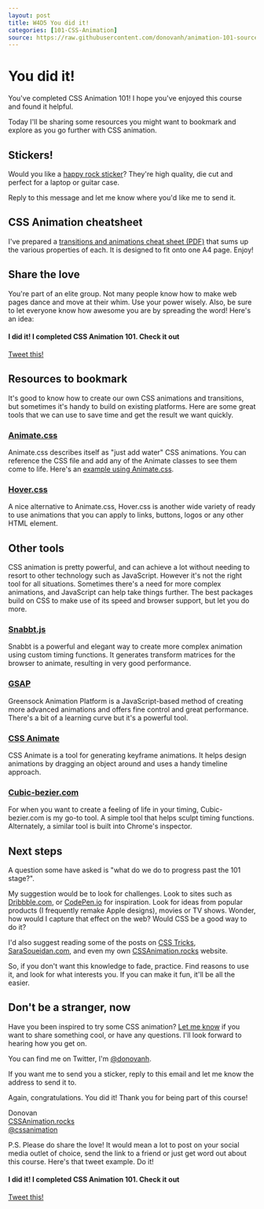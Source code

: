 ```yaml
---
layout: post
title: W4D5 You did it!
categories: [101-CSS-Animation]
source: https://raw.githubusercontent.com/donovanh/animation-101-source/master/src/_posts/2015-03-01-101W4D5.md
---
```


# You did it!

You've completed CSS Animation 101! I hope you've enjoyed this course and found it helpful.

Today I'll be sharing some resources you might want to bookmark and explore as you go further with CSS animation.

## Stickers!

Would you like a [happy rock sticker](https://cssanimation.rocks/assets/images/rocky.svg)? They're high quality, die cut and perfect for a laptop or guitar case. 

Reply to this message and let me know where you'd like me to send it.

## CSS Animation cheatsheet

I've prepared a [transitions and animations cheat sheet (PDF)](https://cssanimation.rocks/cheatsheets/transitions_animations.pdf) that sums up the various properties of each.  It is designed to fit onto one A4 page. Enjoy!

## Share the love

You're part of an elite group. Not many people know how to make web pages dance and move at their whim. Use your power wisely. Also, be sure to let everyone know how awesome you are by spreading the word! Here's an idea:

<div class="callout">
  <h4>I did it! I completed CSS Animation 101. Check it out</h4>
  <p><a href="https://twitter.com/intent/tweet/?text=I%20did%20it!%20I%20completed%20CSS%20Animation%20101.%20Check%20it%20out&url=https%3A%2F%2Fcssanimation.rocks%2Fcourses%2Fanimation-101%2F">Tweet this!</a></p>
</div>

## Resources to bookmark

It's good to know how to create our own CSS animations and transitions, but sometimes it's handy to build on existing platforms. Here are some great tools that we can use to save time and get the result we want quickly.

### [Animate.css](http://daneden.github.io/animate.css/)

Animate.css describes itself as "just add water" CSS animations. You can reference the CSS file and add any of the Animate classes to see them come to life. Here's an [example using Animate.css](http://codepen.io/donovanh/pen/xbvOQK).

### [Hover.css](http://ianlunn.github.io/Hover/)

A nice alternative to Animate.css, Hover.css is another wide variety of ready to use animations that you can apply to links, buttons, logos or any other HTML element.  

## Other tools

CSS animation is pretty powerful, and can achieve a lot without needing to resort to other technology such as JavaScript. However it's not the right tool for all situations. Sometimes there's a need for more complex animations, and JavaScript can help take things further. The best packages build on CSS to make use of its speed and browser support, but let you do more.

### [Snabbt.js](http://daniel-lundin.github.io/snabbt.js/)

Snabbt is a powerful and elegant way to create more complex animation using custom timing functions. It generates transform matrices for the browser to animate, resulting in very good performance. 

### [GSAP](http://greensock.com/gsap)

Greensock Animation Platform is a JavaScript-based method of creating more advanced animations and offers fine control and great performance. There's a bit of a learning curve but it's a powerful tool.

### [CSS Animate](http://cssanimate.com/)

CSS Animate is a tool for generating keyframe animations. It helps design animations by dragging an object around and uses a handy timeline approach.

### [Cubic-bezier.com](http://cubic-bezier.com)

For when you want to create a feeling of life in your timing, Cubic-bezier.com is my go-to tool. A simple tool that helps sculpt timing functions. Alternately, a similar tool is built into Chrome's inspector.

## Next steps

A question some have asked is "what do we do to progress past the 101 stage?".

My suggestion would be to look for challenges. Look to sites such as [Dribbble.com](http://dribbble.com), or [CodePen.io](http://codepen.io) for inspiration. Look for ideas from popular products (I frequently remake Apple designs), movies or TV shows. Wonder, how would I capture that effect on the web? Would CSS be a good way to do it?

I'd also suggest reading some of the posts on [CSS Tricks](https://css-tricks.com/), [SaraSoueidan.com](http://sarasoueidan.com/articles/index.html), and even my own [CSSAnimation.rocks](https://cssanimation.rocks) website. 

So, if you don't want this knowledge to fade, practice. Find reasons to use it, and look for what interests you. If you can make it fun, it'll be all the easier.

## Don't be a stranger, now

Have you been inspired to try some CSS animation? [Let me know](mailto:hello@cssanimation.rocks) if you want to share something cool, or have any questions. I'll look forward to hearing how you get on.

You can find me on Twitter, I'm [@donovanh](https://twitter.com/donovanh). 

If you want me to send you a sticker, reply to this email and let me know the address to send it to.

Again, congratulations. You did it! Thank you for being part of this course!

<p>Donovan<br>
<a href="https://cssanimation.rocks">CSSAnimation.rocks</a><br>
<a href="https://twitter.com/cssanimation">@cssanimation</a></p>

P.S. Please do share the love! It would mean a lot to post on your social media outlet of choice, send the link to a friend or just get word out about this course. Here's that tweet example. Do it!

<div class="callout">
  <h4>I did it! I completed CSS Animation 101. Check it out</h4>
  <p><a href="https://twitter.com/intent/tweet/?text=I%20completed%20CSS%20Animation%20101%20with%20%40cssanimation!%20Use%20code%20%22friend%22%20to%20save%2020%25&url=https%3A%2F%2Fcssanimation.rocks%2Fcourses%2Fanimation-101%2F">Tweet this!</a></p>
</div>



